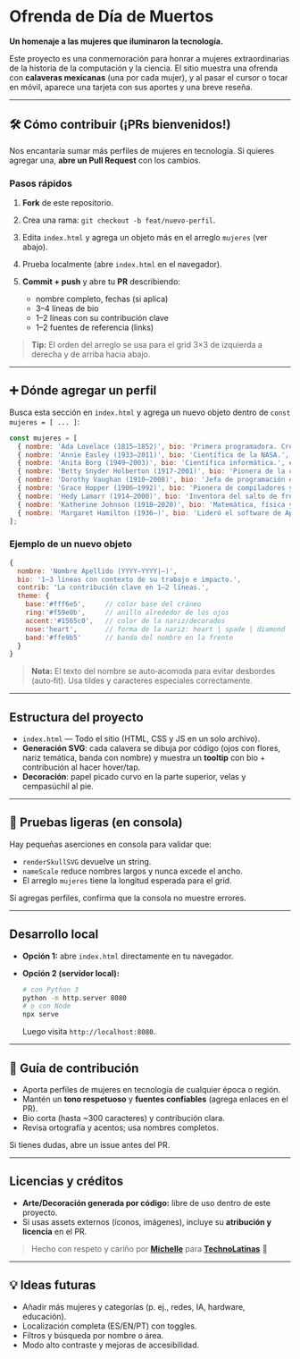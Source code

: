 # Ofrenda de Día de Muertos

**Un homenaje a las mujeres que iluminaron la tecnología.**

Este proyecto es una conmemoración para honrar a mujeres extraordinarias de la historia de la computación y la ciencia. El sitio muestra una ofrenda con **calaveras mexicanas** (una por cada mujer), y al pasar el cursor o tocar en móvil, aparece una tarjeta con sus aportes y una breve reseña.

---

## 🛠️ Cómo contribuir (¡PRs bienvenidos!)

Nos encantaría sumar más perfiles de mujeres en tecnología. Si quieres agregar una, **abre un Pull Request** con los cambios.

### Pasos rápidos

1. **Fork** de este repositorio.
2. Crea una rama: `git checkout -b feat/nuevo-perfil`.
3. Edita `index.html` y agrega un objeto más en el arreglo `mujeres` (ver abajo).
4. Prueba localmente (abre `index.html` en el navegador).
5. **Commit + push** y abre tu **PR** describiendo:

   * nombre completo, fechas (si aplica)
   * 3–4 líneas de bio
   * 1–2 líneas con su contribución clave
   * 1–2 fuentes de referencia (links)

> **Tip:** El orden del arreglo se usa para el grid 3×3 de izquierda a derecha y de arriba hacia abajo.

---

## ➕ Dónde agregar un perfil

Busca esta sección en `index.html` y agrega un nuevo objeto dentro de `const mujeres = [ ... ]`:

```js
const mujeres = [
  { nombre: 'Ada Lovelace (1815–1852)', bio: 'Primera programadora. Creó el primer algoritmo destinado a ser procesado por una máquina.', contrib: 'Anticipó el software moderno.', theme: { base:'#ffe3ef', ring:'#f59e0b', accent:'#6a1b9a', nose:'heart', band:'#fef3c7' } },
  { nombre: 'Annie Easley (1933–2011)', bio: 'Científica de la NASA.', contrib: 'Desarrolló e implementó un código informático que analizaba tecnologías de energía alternativa, y facilitó el surgimiento de los cohetes de fase superior denominados Centaur.', theme: { base:'#eef2ff', ring:'#6a1b9a', accent:'#f59e0b', nose:'drop', band:'#fff3cf' } },
  { nombre: 'Anita Borg (1949–2003)', bio: 'Científica informática.', contrib: 'En 1994 creó la Celebración Grace Hopper de Mujeres en la Informática con el objetivo de apoyar la incorporación de las mujeres a la tecnología.', theme: { base:'#fff0f0', ring:'#e91e63', accent:'#1565c0', nose:'diamond', band:'#fff2cc' } },
  { nombre: 'Betty Snyder Holberton (1917-2001)', bio: 'Pionera de la computación, una de las seis programadoras originales del ENIAC.', contrib: 'Contribuyó al desarrollo del primer lenguaje de programación y a la invención de los "puntos de interrupción" (breakpoints) para la depuración de software.', theme: { base:'#ffe3ef', ring:'#f59e0b', accent:'#6a1b9a', nose:'heart', band:'#fef3c7' } },
  { nombre: 'Dorothy Vaughan (1910–2008)', bio: 'Jefa de programación en NACA/NASA.', contrib: 'Pionera en Fortran. Después de convertirse en una experta en programación, el trabajo matemático de Vaughan permitió que John Glenn fuese el primer astronauta estadounidense en hacer una órbita completa de la Tierra.', theme: { base:'#fffbe6', ring:'#f59e0b', accent:'#6a1b9a', nose:'tri-heart', band:'#ffefbf' } },
  { nombre: 'Grace Hopper (1906–1992)', bio: 'Pionera de compiladores y COBOL.', contrib: 'Construyó el primer compilador. Sus trabajos sentaron las bases para el desarrollo de la informática tal como la conocemos hoy, impulsando la revolución del software.', theme: { base:'#e5f0ff', ring:'#1565c0', accent:'#ff7a59', nose:'spade', band:'#fff4d3' } },
  { nombre: 'Hedy Lamarr (1914–2000)', bio: 'Inventora del salto de frecuencia.', contrib: 'Base para Wi‑Fi, Bluetooth y GPS.', theme: { base:'#ffeaf7', ring:'#ff00a6', accent:'#16a34a', nose:'diamond', band:'#fff1c2' } },
  { nombre: 'Katherine Johnson (1918–2020)', bio: 'Matemática, física y científica espacial estadounidense.', contrib: 'Reconocida por sus esenciales cálculos para la NASA que posibilitaron los primeros vuelos espaciales tripulados de EE. UU., incluyendo el exitoso aterrizaje lunar de la misión Apolo 11.', theme: { base:'#eef9ff', ring:'#8dd0ff', accent:'#6a1b9a', nose:'triangle', band:'#fdf5d6' } },
  { nombre: 'Margaret Hamilton (1936–)', bio: 'Lideró el software de Apolo.', contrib: 'Sistema de prioridades que salvó el alunizaje.', theme: { base:'#fff6e5', ring:'#f59e0b', accent:'#1565c0', nose:'club', band:'#ffe9b5' } }
];
```

### Ejemplo de un nuevo objeto

```js
{
  nombre: 'Nombre Apellido (YYYY–YYYY|—)',
  bio: '1–3 líneas con contexto de su trabajo e impacto.',
  contrib: 'La contribución clave en 1–2 líneas.',
  theme: {
    base:'#fff6e5',     // color base del cráneo
    ring:'#f59e0b',     // anillo alrededor de los ojos
    accent:'#1565c0',   // color de la nariz/decorados
    nose:'heart',       // forma de la nariz: heart | spade | diamond | triangle | club | leaf | drop | tri-heart
    band:'#ffe9b5'      // banda del nombre en la frente
  }
}
```

> **Nota:** El texto del nombre se auto‑acomoda para evitar desbordes (auto‑fit). Usa tildes y caracteres especiales correctamente.

---

## Estructura del proyecto

* `index.html` — Todo el sitio (HTML, CSS y JS en un solo archivo).
* **Generación SVG**: cada calavera se dibuja por código (ojos con flores, nariz temática, banda con nombre) y muestra un **tooltip** con bio + contribución al hacer hover/tap.
* **Decoración**: papel picado curvo en la parte superior, velas y cempasúchil al pie.

---

## 🧪 Pruebas ligeras (en consola)

Hay pequeñas aserciones en consola para validar que:

* `renderSkullSVG` devuelve un string.
* `nameScale` reduce nombres largos y nunca excede el ancho.
* El arreglo `mujeres` tiene la longitud esperada para el grid.

Si agregas perfiles, confirma que la consola no muestre errores.

---

## Desarrollo local

* **Opción 1:** abre `index.html` directamente en tu navegador.
* **Opción 2 (servidor local):**

  ```bash
  # con Python 3
  python -m http.server 8080
  # o con Node
  npx serve
  ```

  Luego visita `http://localhost:8080`.

---

## 🤝 Guía de contribución

* Aporta perfiles de mujeres en tecnología de cualquier época o región.
* Mantén un **tono respetuoso** y **fuentes confiables** (agrega enlaces en el PR).
* Bio corta (hasta ~300 caracteres) y contribución clara.
* Revisa ortografía y acentos; usa nombres completos.

Si tienes dudas, abre un issue antes del PR.

---

## Licencias y créditos

* **Arte/Decoración generada por código:** libre de uso dentro de este proyecto.
* Si usas assets externos (íconos, imágenes), incluye su **atribución y licencia** en el PR.

> Hecho con respeto y cariño por **[Michelle](https://algorithmich.github.io/)** para **[TechnoLatinas](https://technolatinas.org/)** 💜
---

## 💡 Ideas futuras

* Añadir más mujeres y categorías (p. ej., redes, IA, hardware, educación).
* Localización completa (ES/EN/PT) con toggles.
* Filtros y búsqueda por nombre o área.
* Modo alto contraste y mejoras de accesibilidad.
